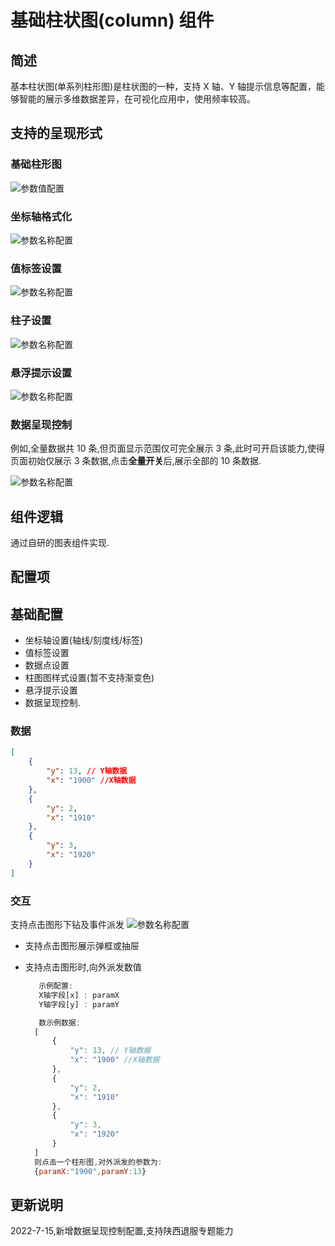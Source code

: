 

# 基础柱状图(column) 组件

## 简述

基本柱状图(单系列柱形图)是柱状图的一种，支持 X 轴、Y 轴提示信息等配置，能够智能的展示多维数据差异，在可视化应用中，使用频率较高。

## 支持的呈现形式

### 基础柱形图

![参数值配置](./images/i-1.png)

### 坐标轴格式化

![参数名称配置](./images/i-2.png)

### 值标签设置

![参数名称配置](./images/i-3.png)

### 柱子设置

![参数名称配置](./images/i-4.png)

### 悬浮提示设置

![参数名称配置](./images/i-5.png)

### 数据呈现控制

例如,全量数据共 10 条,但页面显示范围仅可完全展示 3 条,此时可开启该能力,使得页面初始仅展示 3 条数据,点击**全量开关**后,展示全部的 10 条数据.

![参数名称配置](./images/i-8.png)

## 组件逻辑

通过自研的图表组件实现.

## 配置项

## 基础配置

-   坐标轴设置(轴线/刻度线/标签)
-   值标签设置
-   数据点设置
-   柱图图样式设置(暂不支持渐变色)
-   悬浮提示设置
-   数据呈现控制.

### 数据

```json
[
    {
        "y": 13, // Y轴数据
        "x": "1900" //X轴数据
    },
    {
        "y": 2,
        "x": "1910"
    },
    {
        "y": 3,
        "x": "1920"
    }
]
```

### 交互

支持点击图形下钻及事件派发 ![参数名称配置](./images/i-7.png)

-   支持点击图形展示弹框或抽屉
-   支持点击图形时,向外派发数值

    ```js
       示例配置:
       X轴字段[x] : paramX
       Y轴字段[y] : paramY

       数示例数据:
      [
          {
              "y": 13, // Y轴数据
              "x": "1900" //X轴数据
          },
          {
              "y": 2,
              "x": "1910"
          },
          {
              "y": 3,
              "x": "1920"
          }
      ]
      则点击一个柱形图,对外派发的参数为:
      {paramX:"1900",paramY:13}

    ```

## 更新说明

2022-7-15,新增数据呈现控制配置,支持陕西退服专题能力
